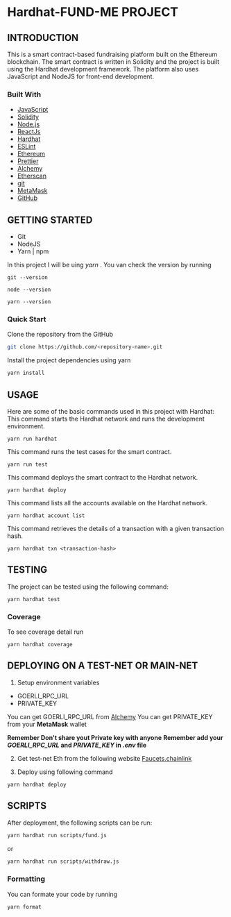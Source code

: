 # Hardhat-FUND-ME PROJECT

## INTRODUCTION
This is a smart contract-based fundraising platform built on the Ethereum blockchain. The smart contract is written in Solidity and the project is built using the Hardhat development framework. The platform also uses JavaScript and NodeJS for front-end development.
### Built With
*  [JavaScript](https://www.javascript.com/)
*  [Solidity](https://docs.soliditylang.org/en/v0.8.18/)
*  [Node.js](https://nodejs.org/en/)
*  [ReactJs](https://reactjs.org/)
*  [Hardhat](https://hardhat.org/)
*  [ESLint](https://eslint.org/)
*  [Ethereum](https://ethereum.org/en/)
*  [Prettier](https://prettier.io/)
*  [Alchemy](https://www.alchemy.com/)
*  [Etherscan](https://etherscan.io/)
*  [git](https://git-scm.com/)
*  [MetaMask](https://metamask.io/)
*  [GitHub](https://github.com/)

## GETTING STARTED
* Git
* NodeJS
* Yarn | npm

In this project I will be uing *yarn* .
You van check the version by running
```shell
git --version
```
```shell
node --version
```
```shell
yarn --version
```
### Quick Start
Clone the repository from the GitHub
```bash
git clone https://github.com/<repository-name>.git
```
Install the project dependencies using yarn
```bash
yarn install
```

## USAGE
Here are some of the basic commands used in this project with Hardhat:
This command starts the Hardhat network and runs the development environment.
```shell
yarn run hardhat
```
This command runs the test cases for the smart contract.
```shell
yarn run test
```
This command deploys the smart contract to the Hardhat network.
```shell
yarn hardhat deploy
```
This command lists all the accounts available on the Hardhat network.
```shell
yarn hardhat account list
```
This command retrieves the details of a transaction with a given transaction hash.
```shell
yarn hardhat txn <transaction-hash>
```

## TESTING
The project can be tested using the following command:
```shell
yarn hardhat test
```
### Coverage
To see coverage detail run
```shell
yarn hardhat coverage
```

## DEPLOYING ON A TEST-NET OR MAIN-NET
1. Setup environment variables
* GOERLI_RPC_URL
* PRIVATE_KEY

You can get GOERLI_RPC_URL from [Alchemy](https://www.alchemy.com/)
You can get PRIVATE_KEY from your **MetaMask** wallet

**Remember Don't share yout Private key with anyone**
**Remember add your *GOERLI_RPC_URL* and *PRIVATE_KEY* in *.env* file**

2. Get test-net Eth from the following website
[Faucets.chainlink](https://faucets.chain.link/)

3. Deploy using following command
```shell
yarn hardhat deploy
```

## SCRIPTS
After deployment, the following scripts can be run:
```bash
yarn hardhat run scripts/fund.js
```
or
```bash
yarn hardhat run scripts/withdraw.js
```
### Formatting
You can formate your code by running
```bash
yarn format
```
